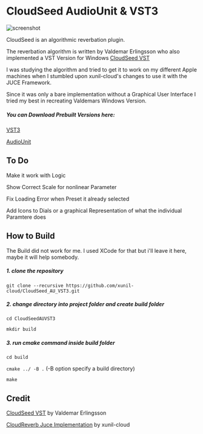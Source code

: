 # CloudSeed AudioUnit & VST3 

![screenshot](https://github.com/HolyBimBam/CloudSeed_AU_VST3/blob/master/exports/screenshot.png)

CloudSeed is an algorithmic reverbation plugin. 

The reverbation algorithm is written by Valdemar Erlingsson who also implemented a VST Version for Windows [CloudSeed VST](https://github.com/ValdemarOrn/CloudSeed) 

I was studying the algorithm and tried to get it to work on my different Apple machines when I stumbled upon xunil-cloud's changes to use it with the JUCE Framework. 

Since it was only a bare implementation without a Graphical User Interface I tried my best in recreating Valdemars Windows Version.




##### You can Download Prebuilt Versions here:

[VST3](https://github.com/HolyBimBam/CloudSeed_AU_VST3/raw/master/exports/CloudSeed.vst3.zip)

[AudioUnit](https://github.com/HolyBimBam/CloudSeed_AU_VST3/raw/master/exports/CloudSeed.component.zip)



## To Do

Make it work with Logic

Show Correct Scale for nonlinear Parameter

Fix Loading Error when Preset it already selected

Add Icons to Dials or a graphical Representation of what the individual Paramtere does





## How to Build

The Build did not work for me. I used XCode for that but i'll leave it here, maybe it will help somebody.


##### 1. clone the repository



`git clone --recursive https://github.com/xunil-cloud/CloudSeed_AU_VST3.git`

##### 2. change directory into project folder and create build folder

`cd CloudSeedAUVST3 `

`mkdir build`

##### 3. run cmake command inside build folder

`cd build`

`cmake ../ -B .` (-B option specify a build directory)

`make`

## Credit

[CloudSeed VST](https://github.com/ValdemarOrn/CloudSeed) by Valdemar Erlingsson

[CloudReverb Juce Implementation](https://github.com/xunil-cloud/CloudReverb) by xunil-cloud

